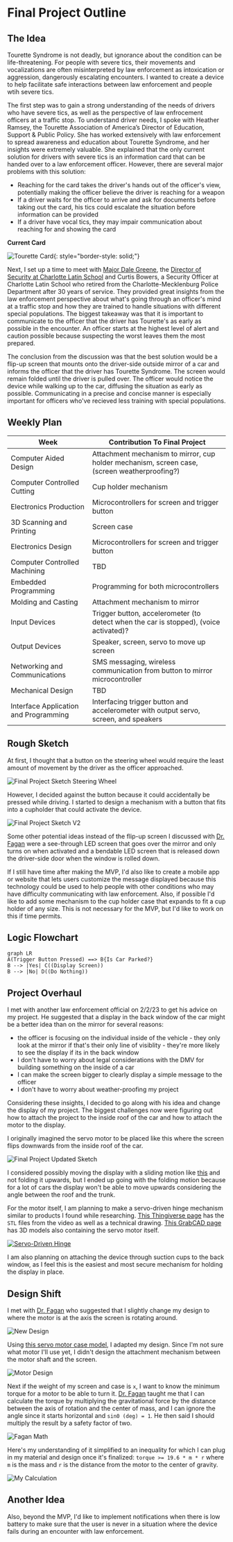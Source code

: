# Final Project Outline

## The Idea

Tourette Syndrome is not deadly, but ignorance about the condition can be life-threatening. For people with severe tics, their movements and vocalizations are often misinterpreted by law enforcement as intoxication or aggression, dangerously escalating encounters. I wanted to create a device to help facilitate safe interactions between law enforcement and people wtih severe tics.

The first step was to gain a strong understanding of the needs of drivers who have severe tics, as well as the perspective of law enfrocement officers at a traffic stop. To understand driver needs, I spoke with Heather Ramsey, the Tourette Association of America’s Director of Education, Support & Public Policy. She has worked extensively with law enforcement to spread awareness and education about Tourette Syndrome, and her insights were extremely valuable. She explained that the only current solution for drivers with severe tics is an information card that can be handed over to a law enforcement officer. However, there are several major problems with this solution:

- Reaching for the card takes the driver's hands out of the officer's view, potentially making the officer believe the driver is reaching for a weapon
- If a driver waits for the officer to arrive and ask for documents before taking out the card, his tics could escalate the situation before information can be provided
- If a driver have vocal tics, they may impair communication about reaching for and showing the card

**Current Card**

![Tourette Card](../../assets/images/stem/disability-forewarning-system/tourette-card.jpg){: style="border-style: solid;"}

Next, I set up a time to meet with [Major Dale Greene](https://www.linkedin.com/in/dale-greene-6501266b), the [Director of Security at Charlotte Latin School](https://www.charlottelatin.org/programs/safety) and Curtis Bowers, a Security Officer at Charlotte Latin School who retired from the Charlotte-Mecklenburg Police Department after 30 years of service. They provided great insights from the law enforcement perspective about what's going through an officer's mind at a traffic stop and how they are trained to handle situations with different special populations. The biggest takeaway was that it is important to communicate to the officer that the driver has Tourette's as early as possible in the encounter. An officer starts at the highest level of alert and caution possible because suspecting the worst leaves them the most prepared.

The conclusion from the discussion was that the best solution would be a flip-up screen that mounts onto the driver-side outside mirror of a car and informs the officer that the driver has Tourette Syndrome. The screen would remain folded until the driver is pulled over. The officer would notice the device while walking up to the car, diffusing the situation as early as possible. Communicating in a precise and concise manner is especially important for officers who've recieved less training with special populations.

## Weekly Plan

|Week|Contribution To Final Project|
|---|---|
|Computer Aided Design|Attachment mechanism to mirror, cup holder mechanism, screen case, (screen weatherproofing?)|
|Computer Controlled Cutting|Cup holder mechanism|
|Electronics Production|Microcontrollers for screen and trigger button|
|3D Scanning and Printing|Screen case|
|Electronics Design|Microcontrollers for screen and trigger button|
|Computer Controlled Machining|TBD|
|Embedded Programming|Programming for both microcontrollers|
|Molding and Casting|Attachment mechanism to mirror|
|Input Devices|Trigger button, accelerometer (to detect when the car is stopped), (voice activated)?|
|Output Devices|Speaker, screen, servo to move up screen|
|Networking and Communications|SMS messaging, wireless communication from button to mirror microcontroller|
|Mechanical Design|TBD|
|Interface Application and Programming|Interfacing trigger button and accelerometer with output servo, screen, and speakers|

## Rough Sketch

At first, I thought that a button on the steering wheel would require the least amount of movement by the driver as the officer approached.

![Final Project Sketch Steering Wheel](../../assets/images/stem/disability-forewarning-system/final-project-sketch.jpg)

However, I decided against the button because it could accidentally be pressed while driving. I started to design a mechanism with a button that fits into a cupholder that could activate the device.

![Final Project Sketch V2](../../assets/images/stem/disability-forewarning-system/final-project-sketch-v2.jpg)

Some other potential ideas instead of the flip-up screen I discussed with [Dr. Fagan](https://mees.charlotte.edu/directory/terence-j-fagan) were a see-through LED screen that goes over the mirror and only turns on when activated and a bendable LED screen that is released down the driver-side door when the window is rolled down.

If I still have time after making the MVP, I'd also like to create a mobile app or website that lets users customize the message displayed because this technology could be used to help people with other conditions who may have difficulty communicating with law enforcement. Also, if possible I'd like to add some mechanism to the cup holder case that expands to fit a cup holder of any size. This is not necessary for the MVP, but I'd like to work on this if time permits.

## Logic Flowchart

```mermaid
graph LR
A(Trigger Button Pressed) ==> B{Is Car Parked?}
B --> |Yes| C((Display Screen))
B --> |No| D((Do Nothing))
```

## Project Overhaul

I met with another law enforcement official on 2/2/23 to get his advice on my project. He suggested that a display in the back window of the car might be a better idea than on the mirror for several reasons:

- the officer is focusing on the individual inside of the vehicle - they only look at the mirror if that's their only line of visiblity - they're more likely to see the display if its in the back window
- I don't have to worry about legal considerations with the DMV for building something on the inside of a car
- I can make the screen bigger to clearly display a simple message to the officer
- I don't have to worry about weather-proofing my project

Considering these insights, I decided to go along with his idea and change the display of my project. The biggest challenges now were figuring out how to attach the project to the inside roof of the car and how to attach the motor to the display.

I originally imagined the servo motor to be placed like this where the screen flips downwards from the inside roof of the car.

![Final Project Updated Sketch](../../assets/images/stem/disability-forewarning-system/updated-final-project-sketch.jpg)

I considered possibly moving the display with a sliding motion like [this](https://www.youtube.com/watch?v=aXFCkfvWTHs) and not folding it upwards, but I ended up going with the folding motion because for a lot of cars the display won't be able to move upwards considering the angle between the roof and the trunk.

For the motor itself, I am planning to make a servo-driven hinge mechanism similar to products I found while researching. [This Thingiverse page](https://www.thingiverse.com/thing:1323380/files) has the `STL` files from the video as well as a technical drawing. [This GrabCAD page](https://grabcad.com/library/servo-based-hinge-1) has 3D models also containing the servo motor itself.

[![Servo-Driven Hinge](../../assets/images/stem/disability-forewarning-system/servo-driven-hinge-vid-thumbnail.jpg)](https://www.youtube.com/watch?v=e58yMo2MXdY)

I am also planning on attaching the device through suction cups to the back window, as I feel this is the easiest and most secure mechanism for holding the display in place.

## Design Shift

I met with [Dr. Fagan](https://mees.charlotte.edu/directory/terence-j-fagan) who suggested that I slightly change my design to where the motor is at the axis the screen is rotating around.

![New Design](../../assets/images/stem/disability-forewarning-system/motor-image.jpg)

Using [this servo motor case model](https://cults3d.com/en/orders/53123748), I adapted my design. Since I'm not sure what motor I'll use yet, I didn't design the attachment mechanism between the motor shaft and the screen.

![Motor Design](../../assets/images/stem/disability-forewarning-system/motor-design.jpg)

Next if the weight of my screen and case is `x`, I want to know the minimum torque for a motor to be able to turn it. [Dr. Fagan](https://mees.charlotte.edu/directory/terence-j-fagan) taught me that I can calculate the torque by multiplying the gravitational force by the distance between the axis of rotation and the center of mass, and I can ignore the angle since it starts horizontal and `sin0 (deg) = 1`. He then said I should multiply the result by a safety factor of two.

![Fagan Math](../../assets/images/stem/disability-forewarning-system/n-fagan-math.jpg)

Here's my understanding of it simplified to an inequality for which I can plug in my material and design once it's finalized: `torque >= 19.6 * m * r` where `m` is the mass and `r` is the distance from the motor to the center of gravity.

![My Calculation](../../assets/images/stem/disability-forewarning-system/o-t-calc.jpg)

## Another Idea

Also, beyond the MVP, I'd like to implement notifications when there is low battery to make sure that the user is never in a situation where the device fails during an encounter with law enforcement.